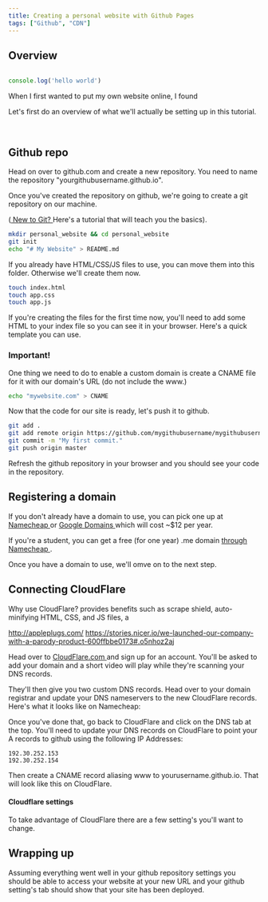 ```yaml
---
title: Creating a personal website with Github Pages
tags: ["Github", "CDN"]
---
```


## Overview

```javascript

console.log('hello world')

```

When I first wanted to put my own website online, I found 

Let's first do an overview of what we'll actually be setting up in this tutorial.

<br/>

## Github repo

Head on over to github.com and create a new repository. You need to name the repository "yourgithubusername.github.io".

Once you've created the repository on github, we're going to create a git repository on our machine. 

([ New to Git? ](https://www.try.github.io/) Here's a tutorial that will teach you the basics).

```bash
mkdir personal_website && cd personal_website
git init
echo "# My Website" > README.md
```

If you already have HTML/CSS/JS files to use, you can move them into this folder. Otherwise we'll create them now.

```bash
touch index.html
touch app.css
touch app.js
```

If you're creating the files for the first time now, you'll need to add some HTML to your index file so you can see it in your browser. Here's a quick template you can use.


### Important!
One thing we need to do to enable a custom domain is create a CNAME file for it with our domain's URL (do not include the www.)

```bash
echo "mywebsite.com" > CNAME

```
Now that the code for our site is ready, let's push it to github.

```bash
git add .
git add remote origin https://github.com/mygithubusername/mygithubusername.github.io.git
git commit -m "My first commit."
git push origin master

```

Refresh the github repository in your browser and you should see your code in the repository.


## Registering a domain

If you don't already have a domain to use, you can pick one up at [ Namecheap ](https://namecheap.com/) or [ Google Domains ](https://domains.google.com) which will cost ~$12 per year.

If you're a student, you can get a free (for one year) .me domain [ through Namecheap ](https://nc.me/).

Once you have a domain to use, we'll omve on to the next step.



## Connecting CloudFlare

Why use CloudFlare?
provides benefits such as scrape shield, auto-minifying HTML, CSS, and JS files, a

http://appleplugs.com/
https://stories.nicer.io/we-launched-our-company-with-a-parody-product-600ffbbe0173#.o5nhoz2aj


Head over to [ CloudFlare.com ](https://cloudflare.com/) and sign up for an account. You'll be asked to add your domain and a short video will play while they're scanning your DNS records.

They'll then give you two custom DNS records. Head over to your domain registrar and update your DNS nameservers to the new CloudFlare records. Here's what it looks like on Namecheap:


Once you've done that, go back to CloudFlare and click on the DNS tab at the top. You'll need to update your DNS records on CloudFlare to point your A records to github using the following IP Addresses:

```
192.30.252.153
192.30.252.154
``` 

Then create a CNAME record aliasing www to yourusername.github.io. That will look like this on CloudFlare.



#### Cloudflare settings

To take advantage of CloudFlare there are a few setting's you'll want to change. 

## Wrapping up

Assuming everything went well in your github repository settings you should be able to access your website at your new URL and your github setting's tab should show that your site has been deployed.

